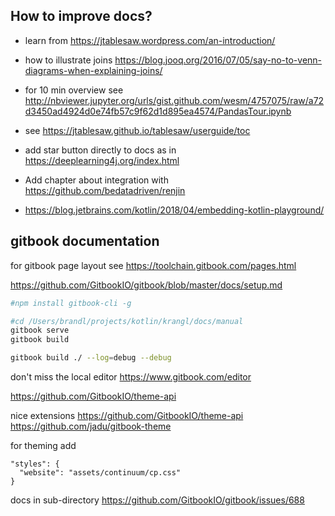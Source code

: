 

## How to improve docs?

* learn from https://jtablesaw.wordpress.com/an-introduction/
* how to illustrate joins https://blog.jooq.org/2016/07/05/say-no-to-venn-diagrams-when-explaining-joins/

* for 10 min overview see http://nbviewer.jupyter.org/urls/gist.github.com/wesm/4757075/raw/a72d3450ad4924d0e74fb57c9f62d1d895ea4574/PandasTour.ipynb
* see https://jtablesaw.github.io/tablesaw/userguide/toc

* add star button directly to docs as in https://deeplearning4j.org/index.html

* Add chapter about integration with https://github.com/bedatadriven/renjin

 * https://blog.jetbrains.com/kotlin/2018/04/embedding-kotlin-playground/

## gitbook documentation

for gitbook page layout see https://toolchain.gitbook.com/pages.html

https://github.com/GitbookIO/gitbook/blob/master/docs/setup.md

```bash
#npm install gitbook-cli -g

#cd /Users/brandl/projects/kotlin/krangl/docs/manual
gitbook serve
gitbook build

gitbook build ./ --log=debug --debug
```

don't miss the local editor
https://www.gitbook.com/editor

https://github.com/GitbookIO/theme-api

nice extensions
https://github.com/GitbookIO/theme-api
https://github.com/jadu/gitbook-theme


for theming add
```
"styles": {
  "website": "assets/continuum/cp.css"
}
```

docs in sub-directory https://github.com/GitbookIO/gitbook/issues/688
